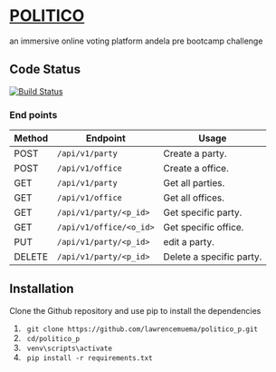 
# [POLITICO](https://lawrencemuema.github.io/politico_p/UI)

an immersive online voting platform
andela pre bootcamp challenge


## Code Status
[![Build Status](https://travis-ci.org/lawrencemuema/politico_p.svg?branch=develop)](https://travis-ci.org/lawrencemuema/politico_p)



### End points
Method | Endpoint | Usage |
| ---- | ---- | --------------- |
|POST| `/api/v1/party` |  Create a party. |
|POST| `/api/v1/office` |  Create a office. |
|GET| `/api/v1/party` | Get all parties.|
|GET| `/api/v1/office` | Get all offices.|
|GET| `/api/v1/party/<p_id>` | Get specific party. |
|GET| `/api/v1/office/<o_id>` | Get specific office. |
|PUT| `/api/v1/party/<p_id>` | edit a party. |
|DELETE| `/api/v1/party/<p_id>` | Delete a specific party. |



## Installation

Clone the Github repository and use pip to install the dependencies
1. ` git clone https://github.com/lawrencemuema/politico_p.git`
2. ` cd/politico_p`
3. ` venv\scripts\activate`
4. ` pip install -r requirements.txt`

